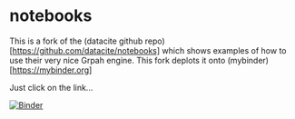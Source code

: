 # notebooks
This is a fork of the (datacite github repo)[https://github.com/datacite/notebooks] which shows examples of how to use their 
very nice Grpah engine. This fork deplots it onto (mybinder)[https://mybinder.org]

Just click on the link...

[![Binder](https://mybinder.org/badge_logo.svg)](https://mybinder.org/v2/gh/hughshanahan/notebooks/master)
